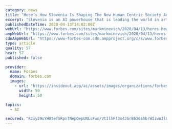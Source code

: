 ```yaml
---
category: news
title: "Here’s How Slovenia Is Shaping The New Human Centric Society And Pioneering The World In AI"
excerpt: "Slovenia is an AI powerhouse that is leading the world in artificial intelligence solutions, and is helping to usher in the new global human centric society."
publishedDateTime: 2020-04-13T14:02:00Z
webUrl: "https://www.forbes.com/sites/markminevich/2020/04/13/heres-how-slovenia-is-shaping-the-new-human-centric-society-and-pioneering-the-world-in-ai/"
ampWebUrl: "https://www.forbes.com/sites/markminevich/2020/04/13/heres-how-slovenia-is-shaping-the-new-human-centric-society-and-pioneering-the-world-in-ai/amp/"
cdnAmpWebUrl: "https://www-forbes-com.cdn.ampproject.org/c/s/www.forbes.com/sites/markminevich/2020/04/13/heres-how-slovenia-is-shaping-the-new-human-centric-society-and-pioneering-the-world-in-ai/amp/"
type: article
quality: 57
heat: 57
published: false

provider:
  name: Forbes
  domain: forbes.com
  images:
    - url: "https://insideout.app/ai/assets/images/organizations/forbes.com-50x50.jpg"
      width: 50
      height: 50

topics:
  - AI

secured: "Rzxy29oYH8tefSRpnTNepQepUNLsFwo/VtIlhFf3o4JGrBb26ShbrWIiwWJlQ3+SJGUtaRM5eytJFLv9MnaEOH/8CiTW2QGmrd6SMiIQxpxv1XHuPwQZkE7cQ/BjrhDkcplNupXWAHT2IPuPPFBkqDosIofrnAfsxovx8HMF2iHoPWl/T4zOd+FhARDUipn8g5cudAN85vnZVNl2kGEpDnnI5NX3WhBBHuRU8xBgzEVfmSKb1d2HM92G/mcojg1wOpUThuwwp6gZrInGLEKLiVGXXA9QHcYUt7Npw8dhBULQ2QFj32eOxHH79EtTapDMmQAcMPKEhJaDMj0i41yANPxJg7X72bVVYBIZjKlmhW5ZVzPDtYeI1rYdwTWHKo/4vnmyk0LrO+jx0VTxcaAfX1+S8uEFGYKJFVJF63AyKXHY9BzdNbbxWEhl2vBLx66NFO3kuIBy7LZO+A8Cc+yBDEpK58RC1z/rj4DHZqWL4OA=;dOKW+PeUMKw30ff1JQ08nA=="
---
```


